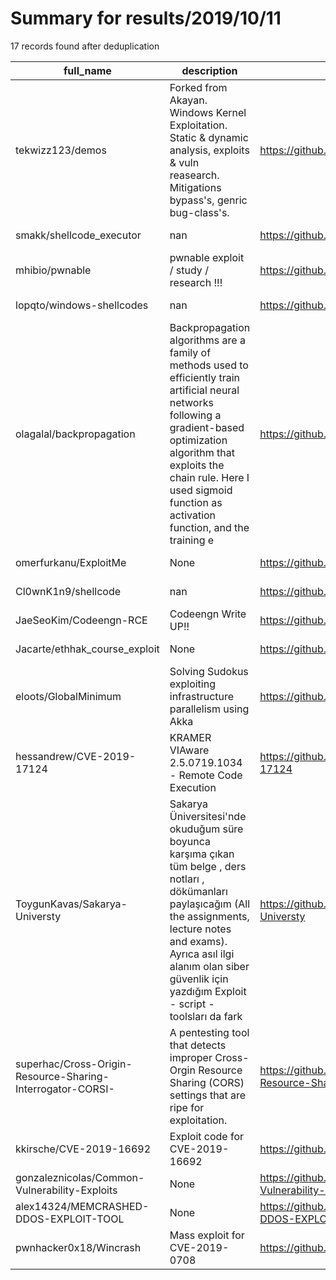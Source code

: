 
# Summary for results/2019/10/11
    
17 records found after deduplication

| full_name | description | html_url | matched_list | matched_count | pushed_at | size | stargazers_count | language | forks_count |
|------------------------------------------------------------|------------------------------------------------------------------------------------------------------------------------------------------------------------------------------------------------------------------------------------------------------------------|-------------------------------------------------------------------------------|------------------------------------|-----------------|---------------------------|--------|--------------------|------------|---------------|
| tekwizz123/demos | Forked from Akayan. Windows Kernel Exploitation. Static & dynamic analysis, exploits & vuln reasearch. Mitigations bypass's, genric bug-class's. | https://github.com/tekwizz123/demos | ['exploit'] | 1 | 2019-10-11 13:52:11+00:00 | 5264 | 11 | C | 44 |
| smakk/shellcode_executor | nan | https://github.com/smakk/shellcode_executor | ['shellcode'] | 1 | 2019-10-11 08:21:41+00:00 | 2 | 0 | Python | 0 |
| mhibio/pwnable | pwnable exploit / study / research !!! | https://github.com/mhibio/pwnable | ['exploit'] | 1 | 2019-10-11 17:37:11+00:00 | 5 | 0 | Python | 1 |
| lopqto/windows-shellcodes | nan | https://github.com/lopqto/windows-shellcodes | ['shellcode'] | 1 | 2019-10-11 14:09:50+00:00 | 3 | 1 | Assembly | 0 |
| olagalal/backpropagation | Backpropagation algorithms are a family of methods used to efficiently train artificial neural networks following a gradient-based optimization algorithm that exploits the chain rule. Here I used sigmoid function as activation function, and the training e | https://github.com/olagalal/backpropagation | ['exploit'] | 1 | 2019-10-11 12:12:11+00:00 | 1 | 0 | Python | 0 |
| omerfurkanu/ExploitMe | None | https://github.com/omerfurkanu/ExploitMe | ['exploit'] | 1 | 2019-10-11 10:50:44+00:00 | 310 | 0 | C | 1 |
| Cl0wnK1n9/shellcode | nan | https://github.com/Cl0wnK1n9/shellcode | ['shellcode'] | 1 | 2019-10-11 09:34:31+00:00 | 2 | 0 | Assembly | 0 |
| JaeSeoKim/Codeengn-RCE | Codeengn Write UP!! | https://github.com/JaeSeoKim/Codeengn-RCE | ['rce'] | 1 | 2019-10-11 09:12:53+00:00 | 12181 | 0 | nan | 0 |
| Jacarte/ethhak_course_exploit | None | https://github.com/Jacarte/ethhak_course_exploit | ['exploit'] | 1 | 2019-10-11 09:09:29+00:00 | 83 | 0 | JavaScript | 0 |
| eloots/GlobalMinimum | Solving Sudokus exploiting infrastructure parallelism using Akka | https://github.com/eloots/GlobalMinimum | ['exploit'] | 1 | 2019-10-11 06:58:24+00:00 | 1066 | 0 | Scala | 0 |
| hessandrew/CVE-2019-17124 | KRAMER VIAware 2.5.0719.1034 - Remote Code Execution | https://github.com/hessandrew/CVE-2019-17124 | ['cve-2', 'remote code execution'] | 2 | 2019-10-11 02:32:36+00:00 | 719 | 1 | | 0 |
| ToygunKavas/Sakarya-Universty | Sakarya Üniversitesi'nde okuduğum süre boyunca karşıma çıkan tüm belge , ders notları , dökümanları paylaşıcağım (All the assignments, lecture notes and exams). Ayrıca asıl ilgi alanım olan siber güvenlik için yazdığım Exploit - script - toolsları da fark | https://github.com/ToygunKavas/Sakarya-Universty | ['exploit'] | 1 | 2019-10-11 13:04:20+00:00 | 28540 | 0 | | 0 |
| superhac/Cross-Origin-Resource-Sharing-Interrogator-CORSI- | A pentesting tool that detects improper Cross-Orgin Resource Sharing (CORS) settings that are ripe for exploitation. | https://github.com/superhac/Cross-Origin-Resource-Sharing-Interrogator-CORSI- | ['exploit'] | 1 | 2019-10-11 01:44:29+00:00 | 2911 | 1 | Go | 0 |
| kkirsche/CVE-2019-16692 | Exploit code for CVE-2019-16692 | https://github.com/kkirsche/CVE-2019-16692 | ['cve-2', 'exploit'] | 2 | 2019-10-11 18:34:36+00:00 | 6 | 5 | Python | 3 |
| gonzaleznicolas/Common-Vulnerability-Exploits | None | https://github.com/gonzaleznicolas/Common-Vulnerability-Exploits | ['exploit'] | 1 | 2019-10-11 03:13:04+00:00 | 756 | 0 | C | 0 |
| alex14324/MEMCRASHED-DDOS-EXPLOIT-TOOL | None | https://github.com/alex14324/MEMCRASHED-DDOS-EXPLOIT-TOOL | ['exploit'] | 1 | 2019-10-11 04:38:37+00:00 | 177 | 1 | Python | 0 |
| pwnhacker0x18/Wincrash | Mass exploit for CVE-2019-0708 | https://github.com/pwnhacker0x18/Wincrash | ['exploit'] | 1 | 2019-10-11 20:42:38+00:00 | 312 | 2 | Python | 2 |
